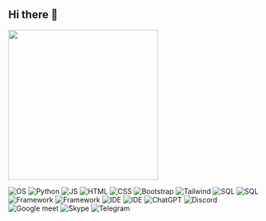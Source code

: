 ## Hi there 👋

<img src="https://media.giphy.com/media/13HgwGsXF0aiGY/giphy.gif" width="300"/>



![OS](https://img.shields.io/badge/Windows-0078D6?style=for-the-badge&logo=windows&logoColor=white)
![Python](https://img.shields.io/badge/Python-FFD43B?style=for-the-badge&logo=python&logoColor=blue)
![JS](https://img.shields.io/badge/JavaScript-323330?style=for-the-badge&logo=javascript&logoColor=F7DF1E)
![HTML](https://img.shields.io/badge/HTML5-E34F26?style=for-the-badge&logo=html5&logoColor=white)
![CSS](https://img.shields.io/badge/CSS3-1572B6?style=for-the-badge&logo=css3&logoColor=white)
![Bootstrap](https://img.shields.io/badge/Bootstrap-563D7C?style=for-the-badge&logo=bootstrap&logoColor=white)
![Tailwind](https://img.shields.io/badge/Tailwind_CSS-38B2AC?style=for-the-badge&logo=tailwind-css&logoColor=white)
![SQL](https://img.shields.io/badge/MySQL-005C84?style=for-the-badge&logo=mysql&logoColor=white)
![SQL](https://img.shields.io/badge/Sqlite-003B57?style=for-the-badge&logo=sqlite&logoColor=white)
![Framework](https://img.shields.io/badge/Django-092E20?style=for-the-badge&logo=django&logoColor=green)
![Framework](https://img.shields.io/badge/Jupyter-F37626.svg?&style=for-the-badge&logo=Jupyter&logoColor=white)
![IDE](https://img.shields.io/badge/PyCharm-000000.svg?&style=for-the-badge&logo=PyCharm&logoColor=white)
![IDE](https://img.shields.io/badge/VSCode-0078D4?style=for-the-badge&logo=visual%20studio%20code&logoColor=white)
![ChatGPT](https://img.shields.io/badge/ChatGPT-74aa9c?style=for-the-badge&logo=openai&logoColor=white)
![Discord](https://img.shields.io/badge/Discord-5865F2?style=for-the-badge&logo=discord&logoColor=white)
![Google meet](https://img.shields.io/badge/Google%20Meet-00897B?style=for-the-badge&logo=google-meet&logoColor=white)
![ُSkype](https://img.shields.io/badge/Skype-00AFF0?style=for-the-badge&logo=skype&logoColor=white)
![Telegram](https://img.shields.io/badge/Telegram-2CA5E0?style=for-the-badge&logo=telegram&logoColor=white
)



